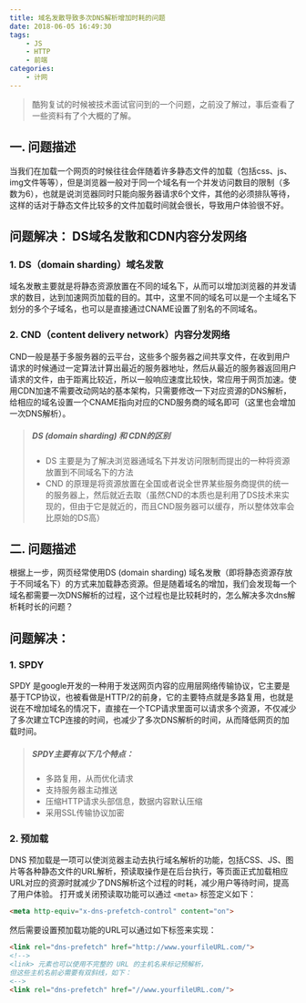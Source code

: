 ```yaml
---
title: 域名发散导致多次DNS解析增加时耗的问题
date: 2018-06-05 16:49:30
tags:
    - JS
    - HTTP
    - 前端
categories:
    - 计网
---
```


<blockquote class="blockquote-center">酷狗复试的时候被技术面试官问到的一个问题，之前没了解过，事后查看了一些资料有了个大概的了解。</blockquote>

<!--more-->
## 一. 问题描述
当我们在加载一个网页的时候往往会伴随着许多静态文件的加载（包括css、js、img文件等等），但是浏览器一般对于同一个域名有一个并发访问数目的限制（多数为6），也就是说浏览器同时只能向服务器请求6个文件，其他的必须排队等待，这样的话对于静态文件比较多的文件加载时间就会很长，导致用户体验很不好。

## 问题解决： DS域名发散和CDN内容分发网络
### 1. DS（domain sharding）域名发散
域名发散主要就是将静态资源放置在不同的域名下，从而可以增加浏览器的并发请求的数目，达到加速网页加载的目的。其中，这里不同的域名可以是一个主域名下划分的多个子域名，也可以是直接通过CNAME设置了别名的不同域名。

### 2. CND（content delivery network）内容分发网络
CND一般是基于多服务器的云平台，这些多个服务器之间共享文件，在收到用户请求的时候通过一定算法计算出最近的服务器地址，然后从最近的服务器返回用户请求的文件，由于距离比较近，所以一般响应速度比较快，常应用于网页加速。使用CDN加速不需要改动网站的基本架构，只需要修改一下对应资源的DNS解析，给相应的域名设置一个CNAME指向对应的CND服务商的域名即可（这里也会增加一次DNS解析）。

> ##### DS (domain sharding) 和 CDN的区别
> * DS 主要是为了解决浏览器通域名下并发访问限制而提出的一种将资源放置到不同域名下的方法
> * CND 的原理是将资源放置在全国或者说全世界某些服务商提供的统一的服务器上，然后就近去取（虽然CND的本质也是利用了DS技术来实现的，但由于它是就近的，而且CND服务器可以缓存，所以整体效率会比原始的DS高）

## 二. 问题描述
根据上一步，网页经常使用DS (domain sharding) 域名发散（即将静态资源存放于不同域名下）的方式来加载静态资源。但是随着域名的增加，我们会发现每一个域名都需要一次DNS解析的过程，这个过程也是比较耗时的，怎么解决多次dns解析耗时长的问题？

## 问题解决： 
### 1. SPDY
SPDY 是google开发的一种用于发送网页内容的应用层网络传输协议，它主要是基于TCP协议，也被看做是HTTP/2的前身，它的主要特点就是多路复用，也就是说在不增加域名的情况下，直接在一个TCP请求里面可以请求多个资源，不仅减少了多次建立TCP连接的时间，也减少了多次DNS解析的时间，从而降低网页的加载时间。
> ##### SPDY主要有以下几个特点：
> * 多路复用，从而优化请求
> * 支持服务器主动推送
> * 压缩HTTP请求头部信息，数据内容默认压缩
> * 采用SSL传输协议加密

### 2. 预加载
DNS 预加载是一项可以使浏览器主动去执行域名解析的功能，包括CSS、JS、图片等各种静态文件的URL解析，预读取操作是在后台执行，等页面正式加载相应URL对应的资源时就减少了DNS解析这个过程的时耗，减少用户等待时间，提高了用户体验。
打开或关闭预读取功能可以通过 `<meta>` 标签定义如下：
```html
<meta http-equiv="x-dns-prefetch-control" content="on">
```
然后需要设置预加载功能的URL可以通过如下标签来实现：
```html
<link rel="dns-prefetch" href="http://www.yourfileURL.com/">
<!-->
<link> 元素也可以使用不完整的 URL 的主机名来标记预解析，
但这些主机名前必需要有双斜线，如下：
<-->
<link rel="dns-prefetch" href="//www.yourfileURL.com/">
```